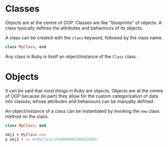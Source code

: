 # Classes
Objects are at the centre of OOP. Classes are like "blueprints" of objects. A class typically defines the attributes and behaviours of its objects.

A class can be created with the `class` keyword, followed by the class name.

```ruby
class MyClass; end
```

Any class in Ruby is itself an object/instance of the `Class` class.

# Objects
It can be said that most things in Ruby are objects. Objects are at the centre of OOP because (in part) they allow for the custom categorization of data into classes, whose attributes and behaviours can be manually defined.

An object/instance of a class can be instantiated by invoking the `new` class method on the class.

```ruby
class MyClass; end

obj1 = MyClass.new
p obj1 # => #<MyClass:0x0000000100842898>
```
